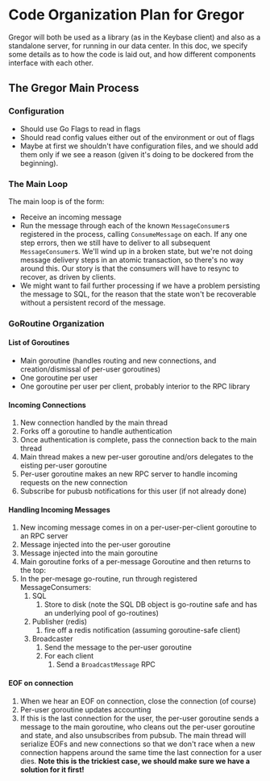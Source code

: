 
# Code Organization Plan for Gregor

Gregor will both be used as a library (as in the Keybase client) and also as
a standalone server, for running in our data center. In this doc, we specify
some details as to how the code is laid out, and how different components
interface with each other.

## The Gregor Main Process


### Configuration

* Should use Go Flags to read in flags
* Should read config values either out of the environment or out of flags
* Maybe at first we shouldn't have configuration files, and we should add them
  only if we see a reason (given it's doing to be dockered from the beginning).

### The Main Loop

The main loop is of the form:

* Receive an incoming message
* Run the message through each of the known `MessageConsumer`s registered in
  the process, calling `ConsumeMessage` on each. If any one step errors, then
  we still have to deliver to all subsequent `MessageConsumer`s. We'll wind up
  in a broken state, but we're not doing message delivery steps in an atomic
  transaction, so there's no way around this. Our story is that the consumers
  will have to resync to recover, as driven by clients.
* We might want to fail further processing if we have a problem persisting the
  message to SQL, for the reason that the state won't be recoverable without a
  persistent record of the message.

### GoRoutine Organization

#### List of Goroutines

* Main goroutine (handles routing and new connections, and creation/dismissal of per-user goroutines)
* One goroutine per user
* One goroutine per user per client, probably interior to the RPC library

#### Incoming Connections

1. New connection handled by the main thread
1. Forks off a goroutine to handle authentication
1. Once authentication is complete, pass the connection back to the main thread
1. Main thread makes a new per-user goroutine and/ors delegates to the eisting per-user goroutine
1. Per-user goroutine makes an new RPC server to handle incoming requests on the new connection
1. Subscribe for pubusb notifications for this user (if not already done)

#### Handling Incoming Messages

1. New incoming message comes in on a per-user-per-client goroutine to an RPC server
1. Message injected into the per-user goroutine
1. Message injected into the main goroutine
1. Main goroutine forks of a per-message Goroutine and then returns to the top:
1. In the per-mesage go-routine, run through registered MessageConsumers:
	1. SQL
		1. Store to disk (note the SQL DB object is go-routine safe and has an underlying pool of go-routines)
	1. Publisher (redis)
		1. fire off a redis notification (assuming goroutine-safe client)
	1. Broadcaster
    	1. Send the message to the per-user goroutine
    	1. For each client
    		1. Send a `BroadcastMessage` RPC

#### EOF on connection

1. When we hear an EOF on connection, close the connection (of course)
1. Per-user goroutine updates accounting
1. If this is the last connection for the user, the per-user goroutine sends a
   message to the main goroutine, who cleans out the per-user goroutine and
   state, and also unsubscribes from pubsub.  The main thread will serialize
   EOFs and new connections so that we don't race when a new connection happens
   around the same time the last connection for a user dies. **Note this
   is the trickiest case, we should make sure we have a solution for it
   first!**


